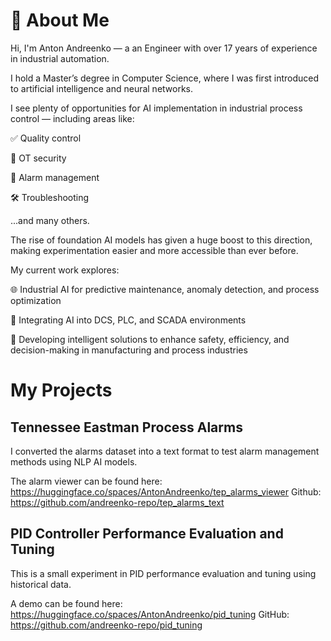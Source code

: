# 👋 About Me

Hi, I'm Anton Andreenko — a an Engineer with over 17 years of experience in industrial automation.

I hold a Master’s degree in Computer Science, where I was first introduced to artificial intelligence and neural networks.

I see plenty of opportunities for AI implementation in industrial process control — including areas like:

✅ Quality control

🔐 OT security

🚨 Alarm management

🛠️ Troubleshooting

...and many others.

The rise of foundation AI models has given a huge boost to this direction, making experimentation easier and more accessible than ever before.

My current work explores:

🌐 Industrial AI for predictive maintenance, anomaly detection, and process optimization

🤖 Integrating AI into DCS, PLC, and SCADA environments

🔧 Developing intelligent solutions to enhance safety, efficiency, and decision-making in manufacturing and process industries

# My Projects
## Tennessee Eastman Process Alarms

I converted the alarms dataset into a text format to test alarm management methods using NLP AI models.

The alarm viewer can be found here: https://huggingface.co/spaces/AntonAndreenko/tep_alarms_viewer
Github: https://github.com/andreenko-repo/tep_alarms_text

## PID Controller Performance Evaluation and Tuning

This is a small experiment in PID performance evaluation and tuning using historical data.

A demo can be found here: https://huggingface.co/spaces/AntonAndreenko/pid_tuning
GitHub: https://github.com/andreenko-repo/pid_tuning
